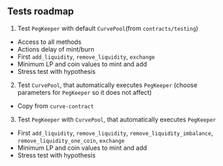 ## Tests roadmap
1. Test `PegKeeper` with default `CurvePool`(from `contracts/testing`)
- Access to all methods
- Actions delay of mint/burn
- First `add_liquidity`, `remove_liquidity`, `exchange`
- Minimum LP and coin values to mint and add
- Stress test with hypothesis

2. Test `CurvePool`, that automatically executes `PegKeeper` (choose parameters for `PegKeeper` so it does not affect)
- Copy from `curve-contract`

3. Test `PegKeeper` with `CurvePool`, that automatically executes `PegKeeper`
- First `add_liquidity`, `remove_liquidity`, `remove_liquidity_imbalance`, `remove_liquidity_one_coin`, `exchange`
- Minimum LP and coin values to mint and add
- Stress test with hypothesis
